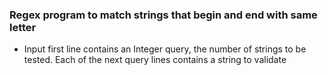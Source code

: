 ### Regex program to match strings that begin and end with same letter
- Input first line contains an Integer query, the number of strings to be tested. Each of the next query lines contains a string to validate
